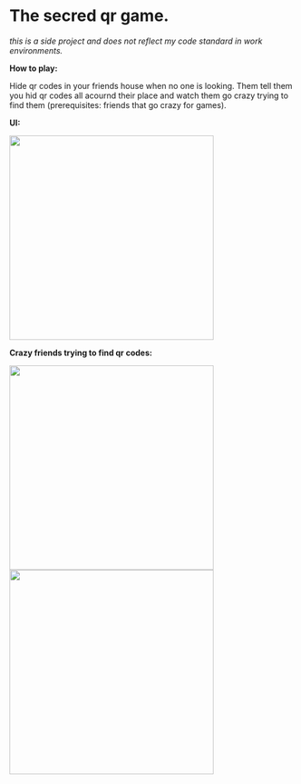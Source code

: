 # The secred qr game.

_this is a side project and does not reflect my code standard in work environments._

**How to play:**

Hide qr codes in your friends house when no one is looking. Them tell them you hid qr codes all acournd their place and watch them go crazy trying to find them (prerequisites: friends that go crazy for games).

**UI:**

<img src="https://github.com/richie-south/the-secret-qr/blob/main/meta/IMG_2532.png" width="360" />

**Crazy friends trying to find qr codes:**

<img src="https://github.com/richie-south/the-secret-qr/blob/main/meta/IMG_2530.jpg" width="360" />
<img src="https://github.com/richie-south/the-secret-qr/blob/main/meta/IMG_2531.jpg" width="360" />
